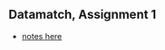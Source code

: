 
## Datamatch, Assignment 1

- [notes here](https://docs.google.com/document/d/14AvnaxraSwVj2l9a-qtQDP9EDHUC4Zx0y2zSBi20Jv0/edit)